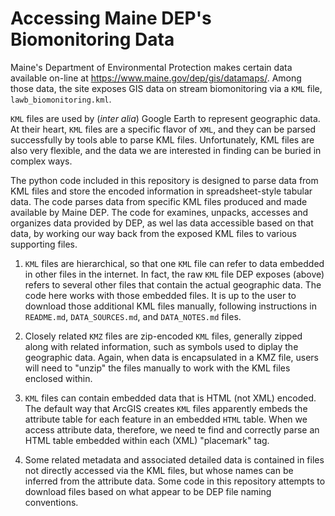 # Accessing Maine DEP's Biomonitoring Data

Maine's Department of Environmental Protection makes certain data available on-line 
at <https://www.maine.gov/dep/gis/datamaps/>.   Among those data, the site 
exposes GIS data on stream biomonitoring via a `KML` file, `lawb_biomonitoring.kml`.

`KML` files are used by (*inter alia*) Google Earth to represent geographic data.
At their heart, `KML` files are a specific flavor of `XML`, and they can be parsed
successfully by tools able to parse KML files.  Unfortunately, KML files are also
very flexible, and the data we are interested in finding can be buried in complex
ways.

The python code included in this repository is designed to parse data from KML
files and store the encoded information in spreadsheet-style tabular data.  The
code parses data from specific KML files produced and made available by Maine DEP.
The code for examines, unpacks, accesses and organizes data provided by DEP, as
wel las data accessible based on that data, by working our way back 
from the exposed KML files to various supporting files.

1. `KML` files are hierarchical, so that one `KML` file can refer to data embedded
   in other files in the internet.  In fact, the raw `KML` file DEP exposes (above)
   refers to several other files that contain the actual geographic data. The code
   here works with those embedded files.  It is up to the user to download those
   additional KML files manually, following instructions in `README.md`, 
   `DATA_SOURCES.md`, and `DATA_NOTES.md` files.
   
2.  Closely related `KMZ` files are zip-encoded `KML` files, generally zipped along
    with related information, such as symbols used to diplay the geographic data. Again,
    when data is encapsulated in a KMZ file, users will need to "unzip" the files
    manually to work with the KML files enclosed within.

2. `KML` files can contain embedded data that is HTML (not XML) encoded. The default
   way that ArcGIS creates `KML` files apparently embeds the attribute table for each
   feature in an embedded `HTML` table. When we access attribute data, therefore, we 
   need te find and correctly parse an HTML table embedded within each (XML) "placemark"
   tag.

4.  Some related metadata and associated detailed data is contained in files not
    directly accessed via the KML files, but whose names can be inferred from the 
    attribute data.  Some code in this repository attempts to download files based on
    what appear to be DEP file naming conventions.

